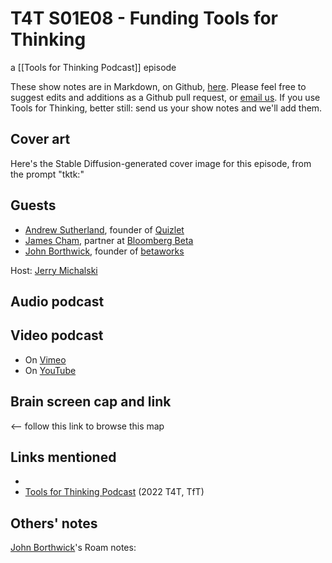 # T4T S01E08 - Funding Tools for Thinking

a [[Tools for Thinking Podcast]] episode

These show notes are in Markdown, on Github, [here](https://github.com/OpenGlobalMind/rel8-wiki/blob/main/Tools%20for%20Thinking%20Podcast.md). Please feel free to suggest edits and additions as a Github pull request, or  [email us](mailto:sociate@gmail.com). If you use Tools for Thinking, better still: send us your show notes and we'll add them. 

## Cover art

Here's the Stable Diffusion-generated cover image for this episode, from the prompt "tktk:"



## Guests

- [Andrew Sutherland](https://www.linkedin.com/in/asuth/), founder of [Quizlet](https://quizlet.com/)
- [James Cham](https://www.linkedin.com/in/jcham/), partner at [Bloomberg Beta](https://github.com/Bloomberg-Beta/Manual)
- [John Borthwick](https://www.linkedin.com/in/jborthwick/), founder of [betaworks](http://betaworks.com/)

Host: [Jerry Michalski](https://www.jerrymichalski.com/)

## Audio podcast 



## Video podcast  

- On [Vimeo]()
- On [YouTube]()


## Brain screen cap and link


  <-- follow this link to browse this map

## Links mentioned

- 
- [Tools for Thinking Podcast](https://bra.in/2vGNna) (2022 T4T, TfT)

## Others' notes

[John Borthwick](https://www.linkedin.com/in/jborthwick/)'s Roam notes: 

